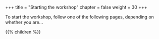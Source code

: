 +++
title = "Starting the workshop"
chapter = false
weight = 30
+++

To start the workshop, follow one of the following pages, depending on whether you are...

{{% children  %}}